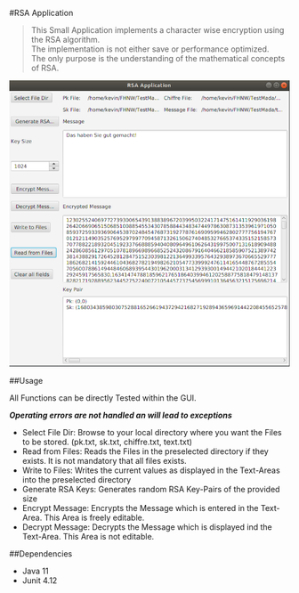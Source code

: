 #RSA Application

>This Small Application implements a character wise encryption using the RSA algorithm.  
The implementation is not either save or performance optimized.  
The only purpose is the understanding of the mathematical concepts of RSA.

![screenshot](./src/main/resources/Screenshot.png)

##Usage

All Functions can be directly Tested within the GUI.

***Operating errors are not handled an will lead to exceptions***

- Select File Dir: Browse to your local directory where you want the Files to be stored. (pk.txt, sk.txt, chiffre.txt, text.txt)
- Read from Files: Reads the Files in the preselected directory if they exists. It is not mandatory that all files exists.
- Write to Files: Writes the current values as displayed in the Text-Areas into the preselected directory
- Generate RSA Keys: Generates random RSA Key-Pairs of the provided size
- Encrypt Message: Encrypts the Message which is entered in the Text-Area. This Area is freely editable.
- Decrypt Message: Decrypts the Message which is displayed ind the Text-Area. This Area is not editable.

##Dependencies
- Java 11
- Junit 4.12